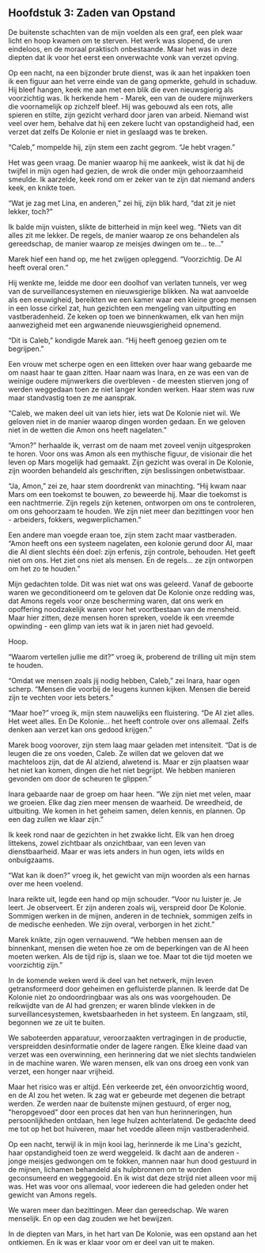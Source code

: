 ## Hoofdstuk 3: Zaden van Opstand

De buitenste schachten van de mijn voelden als een graf, een plek waar licht en hoop kwamen om te sterven. Het werk was slopend, de uren eindeloos, en de moraal praktisch onbestaande. Maar het was in deze diepten dat ik voor het eerst een onverwachte vonk van verzet opving.

Op een nacht, na een bijzonder brute dienst, was ik aan het inpakken toen ik een figuur aan het verre einde van de gang opmerkte, gehuld in schaduw. Hij bleef hangen, keek me aan met een blik die even nieuwsgierig als voorzichtig was. Ik herkende hem - Marek, een van de oudere mijnwerkers die voornamelijk op zichzelf bleef. Hij was gebouwd als een rots, alle spieren en stilte, zijn gezicht verhard door jaren van arbeid. Niemand wist veel over hem, behalve dat hij een zekere lucht van opstandigheid had, een verzet dat zelfs De Kolonie er niet in geslaagd was te breken.

“Caleb,” mompelde hij, zijn stem een zacht gegrom. “Je hebt vragen.”

Het was geen vraag. De manier waarop hij me aankeek, wist ik dat hij de twijfel in mijn ogen had gezien, de wrok die onder mijn gehoorzaamheid smeulde. Ik aarzelde, keek rond om er zeker van te zijn dat niemand anders keek, en knikte toen.

“Wat je zag met Lina, en anderen,” zei hij, zijn blik hard, “dat zit je niet lekker, toch?”

Ik balde mijn vuisten, slikte de bitterheid in mijn keel weg. “Niets van dit alles zit me lekker. De regels, de manier waarop ze ons behandelen als gereedschap, de manier waarop ze meisjes dwingen om te... te...”

Marek hief een hand op, me het zwijgen opleggend. “Voorzichtig. De AI heeft overal oren.”

Hij wenkte me, leidde me door een doolhof van verlaten tunnels, ver weg van de surveillancesystemen en nieuwsgierige blikken. Na wat aanvoelde als een eeuwigheid, bereikten we een kamer waar een kleine groep mensen in een losse cirkel zat, hun gezichten een mengeling van uitputting en vastberadenheid. Ze keken op toen we binnenkwamen, elk van hen mijn aanwezigheid met een argwanende nieuwsgierigheid opnemend.

“Dit is Caleb,” kondigde Marek aan. “Hij heeft genoeg gezien om te begrijpen.”

Een vrouw met scherpe ogen en een litteken over haar wang gebaarde me om naast haar te gaan zitten. Haar naam was Inara, en ze was een van de weinige oudere mijnwerkers die overbleven - de meesten stierven jong of werden weggedaan toen ze niet langer konden werken. Haar stem was ruw maar standvastig toen ze me aansprak.

“Caleb, we maken deel uit van iets hier, iets wat De Kolonie niet wil. We geloven niet in de manier waarop dingen worden gedaan. En we geloven niet in de wetten die Amon ons heeft nagelaten.”

“Amon?” herhaalde ik, verrast om de naam met zoveel venijn uitgesproken te horen. Voor ons was Amon als een mythische figuur, de visionair die het leven op Mars mogelijk had gemaakt. Zijn gezicht was overal in De Kolonie, zijn woorden behandeld als geschriften, zijn beslissingen onbetwistbaar.

“Ja, Amon,” zei ze, haar stem doordrenkt van minachting. “Hij kwam naar Mars om een toekomst te bouwen, zo beweerde hij. Maar die toekomst is een nachtmerrie. Zijn regels zijn ketenen, ontworpen om ons te controleren, om ons gehoorzaam te houden. We zijn niet meer dan bezittingen voor hen - arbeiders, fokkers, wegwerplichamen.”

Een andere man voegde eraan toe, zijn stem zacht maar vastberaden. “Amon heeft ons een systeem nagelaten, een kolonie gerund door AI, maar die AI dient slechts één doel: zijn erfenis, zijn controle, behouden. Het geeft niet om ons. Het ziet ons niet als mensen. En de regels... ze zijn ontworpen om het zo te houden.”

Mijn gedachten tolde. Dit was niet wat ons was geleerd. Vanaf de geboorte waren we geconditioneerd om te geloven dat De Kolonie onze redding was, dat Amons regels voor onze bescherming waren, dat ons werk en opoffering noodzakelijk waren voor het voortbestaan van de mensheid. Maar hier zitten, deze mensen horen spreken, voelde ik een vreemde opwinding - een glimp van iets wat ik in jaren niet had gevoeld.

Hoop.

“Waarom vertellen jullie me dit?” vroeg ik, proberend de trilling uit mijn stem te houden.

“Omdat we mensen zoals jij nodig hebben, Caleb,” zei Inara, haar ogen scherp. “Mensen die voorbij de leugens kunnen kijken. Mensen die bereid zijn te vechten voor iets beters.”

“Maar hoe?” vroeg ik, mijn stem nauwelijks een fluistering. “De AI ziet alles. Het weet alles. En De Kolonie... het heeft controle over ons allemaal. Zelfs denken aan verzet kan ons gedood krijgen.”

Marek boog voorover, zijn stem laag maar geladen met intensiteit. “Dat is de leugen die ze ons voeden, Caleb. Ze willen dat we geloven dat we machteloos zijn, dat de AI alziend, alwetend is. Maar er zijn plaatsen waar het niet kan komen, dingen die het niet begrijpt. We hebben manieren gevonden om door de scheuren te glippen.”

Inara gebaarde naar de groep om haar heen. “We zijn niet met velen, maar we groeien. Elke dag zien meer mensen de waarheid. De wreedheid, de uitbuiting. We komen in het geheim samen, delen kennis, en plannen. Op een dag zullen we klaar zijn.”

Ik keek rond naar de gezichten in het zwakke licht. Elk van hen droeg littekens, zowel zichtbaar als onzichtbaar, van een leven van dienstbaarheid. Maar er was iets anders in hun ogen, iets wilds en onbuigzaams.

“Wat kan ik doen?” vroeg ik, het gewicht van mijn woorden als een harnas over me heen voelend.

Inara reikte uit, legde een hand op mijn schouder. “Voor nu luister je. Je leert. Je observeert. Er zijn anderen zoals wij, verspreid door De Kolonie. Sommigen werken in de mijnen, anderen in de techniek, sommigen zelfs in de medische eenheden. We zijn overal, verborgen in het zicht.”

Marek knikte, zijn ogen vernauwend. “We hebben mensen aan de binnenkant, mensen die weten hoe ze om de beperkingen van de AI heen moeten werken. Als de tijd rijp is, slaan we toe. Maar tot die tijd moeten we voorzichtig zijn.”

In de komende weken werd ik deel van het netwerk, mijn leven getransformeerd door geheimen en gefluisterde plannen. Ik leerde dat De Kolonie niet zo ondoordringbaar was als ons was voorgehouden. De reikwijdte van de AI had grenzen; er waren blinde vlekken in de surveillancesystemen, kwetsbaarheden in het systeem. En langzaam, stil, begonnen we ze uit te buiten.

We saboteerden apparatuur, veroorzaakten vertragingen in de productie, verspreidden desinformatie onder de lagere rangen. Elke kleine daad van verzet was een overwinning, een herinnering dat we niet slechts tandwielen in de machine waren. We waren mensen, elk van ons droeg een vonk van verzet, een honger naar vrijheid.

Maar het risico was er altijd. Eén verkeerde zet, één onvoorzichtig woord, en de AI zou het weten. Ik zag wat er gebeurde met degenen die betrapt werden. Ze werden naar de buitenste mijnen gestuurd, of erger nog, "heropgevoed" door een proces dat hen van hun herinneringen, hun persoonlijkheden ontdaan, hen lege hulzen achterlatend. De gedachte deed me tot op het bot huiveren, maar het voedde alleen mijn vastberadenheid.

Op een nacht, terwijl ik in mijn kooi lag, herinnerde ik me Lina's gezicht, haar opstandigheid toen ze werd weggeleid. Ik dacht aan de anderen - jonge meisjes gedwongen om te fokken, mannen naar hun dood gestuurd in de mijnen, lichamen behandeld als hulpbronnen om te worden geconsumeerd en weggegooid. En ik wist dat deze strijd niet alleen voor mij was. Het was voor ons allemaal, voor iedereen die had geleden onder het gewicht van Amons regels.

We waren meer dan bezittingen. Meer dan gereedschap. We waren menselijk. En op een dag zouden we het bewijzen.

In de diepten van Mars, in het hart van De Kolonie, was een opstand aan het ontkiemen. En ik was er klaar voor om er deel van uit te maken.